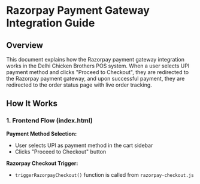 # Razorpay Payment Gateway Integration Guide

## Overview

This document explains how the Razorpay payment gateway integration works in the Delhi Chicken Brothers POS system. When a user selects UPI payment method and clicks "Proceed to Checkout", they are redirected to the Razorpay payment gateway, and upon successful payment, they are redirected to the order status page with live order tracking.

## How It Works

### 1. Frontend Flow (index.html)

**Payment Method Selection:**
- User selects UPI as payment method in the cart sidebar
- Clicks "Proceed to Checkout" button

**Razorpay Checkout Trigger:**
- `triggerRazorpayCheckout()` function is called from `razorpay-checkout.js`
